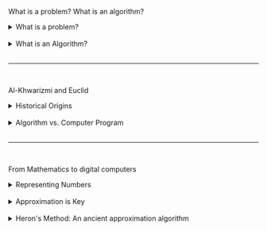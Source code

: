 What is a problem? What is an algorithm?

<details>
  <summary>What is a problem?</summary>

  <br>

In computing, a `problem` isn't a rea--world issue but a well defined question with clear mathematical inputs and outputs. A vague question like "Should I take a holiday?" is not a computable problem. However, it can be translated into one:

- `Input`: You have `x` total holiday days and have used `y` days.
- `Question`: How many holiday days do you have left?
- `Output`: The number `x-y`

A problem poses a precise question about a given input to generate a specific output.

</details>

</br>

<details>
  <summary>What is an Algorithm?</summary>

  <br>

An `algorithm` is simple, step by step set of instuctions that, when folowed, correctly solves a problem. Think of it like a recipe. An algorith must have two key properties:

1. `Correctness`: It must always produce the right answer
2. `Basic instuctions`: It must be described using simple steps a computer can easily execute, like basic arithmetic (`+`, `-`, `*`. `/`) or simple logic (if-then statements).

</details>

<br>

---

<br>

Al-Khwarizmi and Euclid

<details>
  <summary>Historical Origins</summary>

The idea of a step-bystep procedure predates computers by centuries.

- `Euclid's Algorithm`: Dataing back to around 300BC, this is one of the first knowm algorithms, designed to find the greatest common divisor of two numbers
- `Al-khwarizmi`: The moder word "algorithm" is derived from the Latinized name of the 9th-century Persian mathematician Al-Khwarizmi, considered the father of algebra. His book provided the first systematic methods for solving kinear and qudratic equations.

`Algorithm vs. Computer Program`

- `Algorithm`: This is a general, mathematical concept. It's independent of any specific language or machine.
- `Computer Program`: This is the concrete `implementation` of an algorithm, written in a specific programming language that a computer can execute.

</details>
<br>

<details>
  <summary>Algorithm vs. Computer Program</summary>

- `Algorithm`: This is a general, mathematical concept. It's independent of any specific language or machine.
- `Computer Program`: This is the concrete `implementation` of an algorithm, written in a specific programming language that a computer can execute.

</details>

<br>

---

<br>

From Mathematics to digital computers

<details>
  <summary>Representing Numbers</summary>

  <br>

- `Whole Numbers` (integers) and `Rational Numners` (fractions of integers) can be stored exactly because they can be represented using a finite amount of information.
- `Irrational Numbers` (like π or) $\sqrt{2}$ cannot be represented exactly in any number ystem using finite memory. They don't have a finite decimal representation or a representation as a simnple fraction.

</details>

<br>

<details>
  <summary>Approximation is Key</summary>

  <br>

To handle irrationale numbers, computers must use `approximation`. An irrational number is represented by a nearby rational number, with the difference between the true value and the approximation defining the `precision` (or error) of the calculation.

`Heron's Method: An ancient approximation algorithm`

To approximate $\sqrt{2}$

1. Start: Know that 1 < $\sqrt{2}$ < 2. Take an inline guess x<sub>g</sub>, as the average: x<sub>g</sub> = (1 + 2) / 2 = 1.5
2. Refine: since 1.5<sup>2</sup> = 2.25 > 2, we kmow 1.5 > $\sqrt{2}$. Also 2 / 1.5 ≈ 3 < $\sqrt{2}$.
   So, $\sqrt{2}$ is between 1.33 and 1.5
3. Iterate: Take a new guess as the average of those bounds (1.33 + 1.5)/2 ≈ 1.416
4. RepeatL Continue this process of averaging the current guess (x<sub>g</sub>) and 2/ x<sub>g</sub>
   to get progressively better approximationsw until the desired precision is reached.

</details>

<br>

<details>
  <summary>Heron's Method: An ancient approximation algorithm</summary>

  <br>

To approximate $\sqrt{2}$

1. Start: Know that 1 < $\sqrt{2}$ < 2. Take an inline guess x<sub>g</sub>, as the average: x<sub>g</sub> = (1 + 2) / 2 = 1.5
2. Refine: since 1.5<sup>2</sup> = 2.25 > 2, we kmow 1.5 > $\sqrt{2}$. Also 2 / 1.5 ≈ 3 < $\sqrt{2}$.
   So, $\sqrt{2}$ is between 1.33 and 1.5
3. Iterate: Take a new guess as the average of those bounds (1.33 + 1.5)/2 ≈ 1.416
4. RepeatL Continue this process of averaging the current guess (x<sub>g</sub>) and 2/ x<sub>g</sub>
   to get progressively better approximationsw until the desired precision is reached.

</details>
